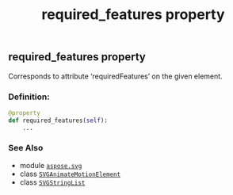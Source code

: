 ﻿---
title: required_features property
second_title: Aspose.SVG for Python via .NET API References
description: 
type: docs
weight: 830
url: /python-net/aspose.svg/svganimatemotionelement/required_features/
is_root: false
---

## required_features property


Corresponds to attribute ‘requiredFeatures’ on the given element.
### Definition:
```python
@property
def required_features(self):
    ...
```

### See Also
* module [`aspose.svg`](../../)
* class [`SVGAnimateMotionElement`](/svg/python-net/aspose.svg/svganimatemotionelement)
* class [`SVGStringList`](/svg/python-net/aspose.svg.datatypes/svgstringlist)
